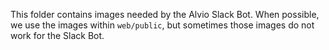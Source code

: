 This folder contains images needed by the Alvio Slack Bot. When possible, we use the images
within `web/public`, but sometimes those images do not work for the Slack Bot.
